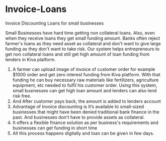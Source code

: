 # Invoice-Loans
Invoice Discounting Loans for small businesses

Small Businesses have hard time getting non collateral loans. Also, even when they receive loans they get small funding amount. Banks often reject farmer's loans as they need asset as collateral and don't want to give large funding as they don't want to take risk. Our system helps entrepreneurs to get non collateral loans and still get high amount of loan funding from lenders in Kiva platform. 

1.	A farmer can upload image of invoice of customer order for example $1000 order and get zero interest funding from Kiva platform. With that funding he can buy necessary raw materials like fertilizers, agriculture equipment, etc  needed to fulfil his customer order. Using this system, small businesses can get high loan amount and lenders can also lend risk free. 
2.	And After customer pays back, the amount is added to lenders account 
3.	Advantage of Invoice discounting is It’s available to small-sized businesses that might have been denied traditional bank finance in the past. And businesses don't have to provide assets as collateral. 
4.	It offers a flexible finance solution as per business's requirements and businesses can get funding in short time 
5.	All this process happens digitally and loan can be given in few days.
